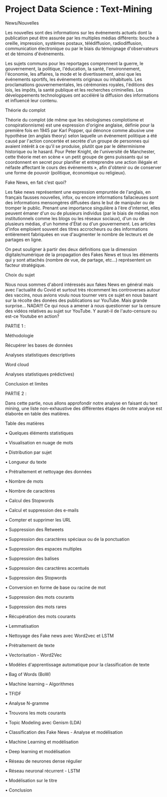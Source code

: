 # Project Data Science : Text-Mining 

News/Nouvelles

Les nouvelles sont des informations sur les événements actuels dont la publication peut être assurée par les multiples médias différents: bouche à oreille, impression, systèmes postaux, télédiffusion, radiodiffusion, communication électronique ou par le biais du témoignage d'observateurs et de témoins d'événements.

Les sujets communs pour les reportages comprennent la guerre, le gouvernement, la politique, l'éducation, la santé, l'environnement, l'économie, les affaires, la mode et le divertissement, ainsi que les événements sportifs, les événements originaux ou inhabituels. Les proclamations gouvernementales, les cérémonies royales, l'éditions des lois, les impôts, la santé publique et les recherches criminelles. Les développements technologiques ont accéléré la diffusion des informations et influencé leur contenu.

Théorie du complot

Théorie du complot (de même que les néologismes complotisme et conspirationnisme) est une expression d'origine anglaise, définie pour la première fois en 1945 par Karl Popper, qui dénonce comme abusive une hypothèse (en anglais theory) selon laquelle un événement politique a été causé par l'action concertée et secrète d'un groupe de personnes qui avaient intérêt à ce qu'il se produise, plutôt que par le déterminisme historique ou le hasard. Pour Peter Knight, de l'université de Manchester, cette théorie met en scène « un petit groupe de gens puissants qui se coordonnent en secret pour planifier et entreprendre une action illégale et néfaste affectant le cours des événements », afin d'obtenir ou de conserver une forme de pouvoir (politique, économique ou religieux).

Fake News, en fait c’est quoi?

Les fake news représentent une expression empruntée de l'anglais, en français fausses nouvelles, infox, ou encore informations fallacieuses sont des informations mensongères diffusées dans le but de manipuler ou de tromper le public. Prenant une importance singulière à l'ère d'internet, elles peuvent émaner d'un ou de plusieurs individus (par le biais de médias non institutionnels comme les blogs ou les réseaux sociaux), d'un ou de plusieurs médias, d'un homme d'État ou d'un gouvernement. Les articles d'infox emploient souvent des titres accrocheurs ou des informations entièrement fabriquées en vue d'augmenter le nombre de lecteurs et de partages en ligne.

On peut souligner à partir des deux définitions que la dimension digitale/numérique de la propagation des Fakes News et tous les éléments qui y sont attachés (nombre de vue, de partage, etc...) représentent un facteur stratégique.

Choix du sujet

Nous nous sommes d'abord intéressés aux fakes News en général mais avec l'actualité du Covid et surtout très récemment les controverses autour des vaccins, nous avions voulu nous tourner vers ce sujet en nous basant sur la récolte des donées des publications sur YouTube. Mais grande surprise... NADA!!! Ce qui nous a amener à nous questionner sur la censure des vidéos relatives au sujet sur YouTube. Y aurait-il de l'auto-censure ou est-ce Youtube en action?

PARTIE 1 : 

Méthodologie

Récupérer les bases de données

Analyses statistiques descriptives

Word cloud

Analyses statistiques prédictives)

Conclusion et limites


PARTIE 2 : 

Dans cette partie, nous allons approfondir notre analyse en faisant du text mining, une liste non-exhaustive des différentes étapes de notre analyse est élaborée en table des matières.


Table des matières

• Quelques éléments statistiques

• Visualisation en nuage de mots

• Distribution par sujet

• Longueur du texte

• Prétraitement et nettoyage des données

• Nombre de mots

• Nombre de caractères

• Calcul des Stopwords

• Calcul et suppression des e-mails

• Compter et supprimer les URL

• Suppression des Retweets

• Suppression des caractères spéciaux ou de la ponctuation

• Suppression des espaces multiples

• Suppression des balises

• Suppression des caractères accentués

• Suppression des Stopwords

• Conversion en forme de base ou racine de mot

• Suppression des mots courants

• Suppression des mots rares

• Récupération des mots courants

• Lemmatisation

• Nettoyage des Fake news avec Word2vec et LSTM

• Prétraitement de texte

• Vectorisation - Word2Vec

• Modèles d'apprentissage automatique pour la classification de texte

• Bag of Words (BoW)

• Machine learning – Algorithmes

• TFIDF

• Analyse N-gramme

• Trouvons les mots courants

• Topic Modeling avec Genism (LDA)

• Classification des Fake News - Analyse et modélisation

• Machine Learning et modélisation

• Deep learning et modélisation

• Réseau de neurones dense régulier

• Réseau neuronal récurrent - LSTM

• Modélisation sur le titre

• Conclusion
